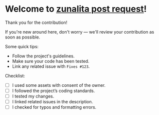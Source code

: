 # Welcome to [zunalita post request](https://github.com/zunalita/posts)!

Thank you for the contribution!

If you're new around here, don't worry — we'll review your contribution as soon as possible.

Some quick tips:
- Follow the project's guidelines.
- Make sure your code has been tested.
- Link any related issue with `Fixes #123`.

Checklist:
- [ ] I used some assets with consent of the owner.
- [ ] I followed the project’s coding standards.
- [ ] I tested my changes.
- [ ] I linked related issues in the description.
- [ ] I checked for typos and formatting errors.